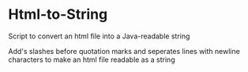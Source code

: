 # Html-to-String
Script to convert an html file into a Java-readable string

Add's slashes before quotation marks and seperates lines with newline characters to make an html file readable as a string
